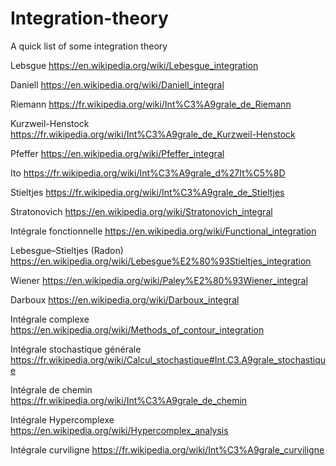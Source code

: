 # Integration-theory
A quick list of some integration theory

Lebsgue
https://en.wikipedia.org/wiki/Lebesgue_integration

Daniell
https://en.wikipedia.org/wiki/Daniell_integral

Riemann
https://fr.wikipedia.org/wiki/Int%C3%A9grale_de_Riemann

Kurzweil-Henstock
https://fr.wikipedia.org/wiki/Int%C3%A9grale_de_Kurzweil-Henstock

Pfeffer
https://en.wikipedia.org/wiki/Pfeffer_integral

Ito
https://fr.wikipedia.org/wiki/Int%C3%A9grale_d%27It%C5%8D

Stieltjes
https://fr.wikipedia.org/wiki/Int%C3%A9grale_de_Stieltjes

Stratonovich
https://en.wikipedia.org/wiki/Stratonovich_integral

Intégrale fonctionnelle
https://en.wikipedia.org/wiki/Functional_integration

Lebesgue–Stieltjes (Radon)
https://en.wikipedia.org/wiki/Lebesgue%E2%80%93Stieltjes_integration

Wiener
https://en.wikipedia.org/wiki/Paley%E2%80%93Wiener_integral

Darboux
https://en.wikipedia.org/wiki/Darboux_integral

Intégrale complexe
https://en.wikipedia.org/wiki/Methods_of_contour_integration

Intégrale stochastique générale
https://fr.wikipedia.org/wiki/Calcul_stochastique#Int.C3.A9grale_stochastique

Intégrale de chemin
https://fr.wikipedia.org/wiki/Int%C3%A9grale_de_chemin

Intégrale Hypercomplexe
https://en.wikipedia.org/wiki/Hypercomplex_analysis

Intégrale curviligne
https://fr.wikipedia.org/wiki/Int%C3%A9grale_curviligne
